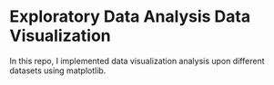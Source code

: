 # Exploratory Data Analysis Data Visualization

In this repo, I implemented data visualization analysis upon different datasets using matplotlib.
